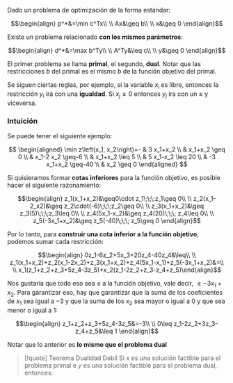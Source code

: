 
Dado un problema de optimización de la forma estándar: 

$$\begin{align}
p^*&=\min c^Tx\\  \\
Ax&\geq b\\  \\
x&\geq 0
\end{align}$$

Existe un problema relacionado **con los mismos parámetros**: 

$$\begin{align}
d^*&=\max b^Ty\\  \\
A^Ty&\leq c\\  \\
y&\geq 0
\end{align}$$

El primer problema se llama **primal**, el segundo, **dual**. Notar que las restricciones $b$ del primal es el mismo $b$ de la función objetivo del primal. 

Se siguen ciertas reglas, por ejemplo, si la variable $x_i$ es libre, entonces la restricción $y_i$ irá con una **igualdad**. Si $x_j\geq 0$ entonces $y_j$ ira con un $\leq$ y viceversa. 

### Intuición 

Se puede tener el siguiente ejemplo: 

$$
\begin{aligned}
\min z\left(x_1, x_2\right)=- & 3 x_1+x_2 \\
& x_1+x_2 \geq 0 \\
& x_1-2 x_2 \geq-6 \\
& x_1+x_2 \leq 5 \\
& 5 x_1-x_2 \leq 20 \\
& -3 x_1+x_2 \geq-40 \\
& x_2 \geq 0
\end{aligned}
$$

Si quisieramos formar **cotas inferiores** para la función objetivo, es posible hacer el siguiente razonamiento: 

$$\begin{align}
z_1(x_1+x_2)&\geq0\cdot z_1\;\;\;z_1\geq 0\\  \\
z_2(x_1-2_x2)&\geq z_2\cdot(-6)\;\;\;z_2\geq 0\\  \\
z_3(x_1+x_2)&\geq z_3(5)\;\;\;z_3\leq 0\\  \\
z_4(5x_1-x_2)&\geq z_4(20)\;\;\; z_4\leq 0\\  \\
z_5(-3x_1+x_2)&\geq z_5(-40)\;\;\; z_5\geq 0
 \end{align}$$

Por lo tanto, para **construir una cota inferior a la función objetivo**, podemos sumar cada restricción: 

$$\begin{align}
0z_1-6z_2+5x_3+20z_4-40z_4&\leq\\  \\
z_1(x_1+x_2)+z_2(x_1-2x_2)+z_3(x_1+x_2)+z_4(5x_1-x_1)+z_5(-3x_1+x_2)&=\\  \\
x_1(z_1+z_2+z_3+5z_4-3z_5)+x_2(z_1-2z_2+z_3-z_4+z_5)\end{align}$$

Nos gustaría que todo eso sea $\leq$ a la función objetivo, vale decir, $\leq -3x_1+x_2$. Para garantizar eso, hay que garantizar que la suma de los coeficientes de $x_1$ sea igual a $-3$ y que la suma de los $x_2$ sea mayor o igual a $0$ y que sea menor o igual a $1$: 

$$\begin{align}
z_1+z_2+z_3+5z_4-3z_5&=-3\\  \\
0\leq z_1-2z_2+3z_3-z_4+z_5&\leq 1
\end{align}$$

Notar que lo anterior es **lo mismo que el problema dual** 


>[!quote] Teorema Dualidad Debil 
>Si $x$ es una solución factible para el problema primal e $y$ es una solución factible para el problema dual, entonces: 
>
>